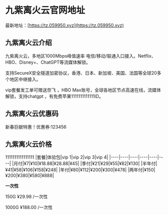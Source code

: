 # 九紫离火云官网地址

最新地址：[https://tz.059950.xyz](https://tz.059950.xyz)

## 九紫离火云介绍

九紫离火云，多地区1000Mbps峰值速率 电信/移动/联通入口接入。Netflix、HBO、Disney+、ChatGPT等流媒体解锁。

支持SecureX安全隧道加密协议，香港、日本、新加坡、美国、法国等全球20多个地区中继接入。

vip套餐发工单可赠送奈飞 ，HBO Max账号，全球各地区节点高速在线，流媒体解锁，支持chatgpt ，有免费苹果1111111111111ID。

## 九紫离火云优惠码

新春巨献特惠！优惠券:123456 

## 九紫离火云价格
1111111111111111
|套餐|体验包|vip 1|vip 2|vip 3|vip 4|
|----|----|----|----|----|----|
|月付|¥7|¥10|¥18.88|¥28.88|¥45|
|季付|¥21|¥29|¥55|¥82|¥130|
|半年付|¥41|¥58|¥106|¥158|¥248|
|年付|¥80|¥112|¥200|¥300|¥478|
|两年付|¥150|¥200|¥380|¥580|¥888|

**一次性**

150G ¥29.98 /一次性

1000G ¥188.00 /一次性



